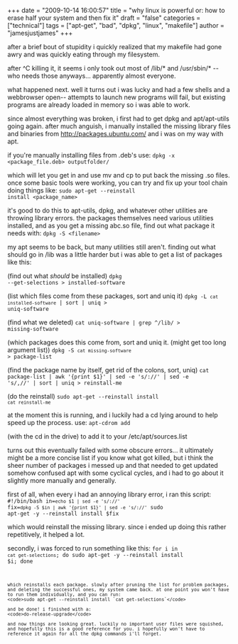 +++
date = "2009-10-14 16:00:57"
title = "why linux is powerful or: how to erase half your system and then fix it"
draft = "false"
categories = ["technical"]
tags = ["apt-get", "bad", "dpkg", "linux", "makefile"]
author = "jamesjustjames"
+++

after a brief bout of stupidity i quickly realized that my makefile had gone awry and was quickly eating through my filesystem.

after ^C killing it, it seems i only took out most of /lib/* and /usr/sbin/* -- who needs those anyways... apparently almost everyone.

what happened next. well it turns out i was lucky and had a few shells and a webbrowser open-- attempts to launch new programs will fail, but existing programs are already loaded in memory so i was able to work.

since almost everything was broken, i first had to get dpkg and apt/apt-utils going again. after much anguish, i manually installed the missing library files and binaries from <a href="http://packages.ubuntu.com/">http://packages.ubuntu.com/</a> and i was on my way with apt.

if you're manually installing files from .deb's use:
<code>dpkg -x &lt;package_file.deb&gt; outputfolder/</code>

which will let you get in and use mv and cp to put back the missing .so files.
once some basic tools were working, you can try and fix up your tool chain doing things like:
<code>sudo apt-get --reinstall install &lt;package_name&gt;</code>

it's good to do this to apt-utils, dpkg, and whatever other utilities are throwing library errors. the packages themselves need various utilities installed, and as you get a missing abc.so file, find out what package it needs with:
<code>dpkg -S &lt;filename&gt;</code>

my apt seems to be back, but many utilities still aren't. finding out what should go in /lib was a little harder but i was able to get a list of packages like this:

(find out what *should* be installed)
<code>dpkg --get-selections &gt; installed-software</code>

(list which files come from these packages, sort and uniq it)
<code>dpkg -L `cat installed-software` | sort | uniq &gt; uniq-software</code>

(find what we deleted)
<code>cat uniq-software | grep ^/lib/ &gt; missing-software</code>

(which packages does this come from, sort and uniq it. (might get too long argument list))
<code>dpkg -S `cat missing-software` &gt; package-list</code>

(find the package name by itself, get rid of the colons, sort, uniq)
<code>cat package-list | awk '{print $1}' | sed -e 's/://' | sed -e 's/,//' | sort | uniq &gt; reinstall-me</code>

(do the reinstall)
<code>sudo apt-get --reinstall install `cat reinstall-me`</code>

at the moment this is running, and i luckily had a cd lying around to help speed up the process. use:
<code>apt-cdrom add</code>

(with the cd in the drive) to add it to your /etc/apt/sources.list

turns out this eventually failed with some obscure errors... it ultimately might be a more concise list if you know what got killed, but i think the sheer number of packages i messed up and that needed to get updated somehow confused apt with some cyclical cycles, and i had to go about it slightly more manually and generally.

first of all, when every i had an annoying library error, i ran this script:
<code>#!/bin/bash
in=`echo $1 | sed -e 's/://'`
fix=`dpkg -S $in | awk '{print $1}' | sed -e 's/://'`
sudo apt-get -y --reinstall install $fix</code>

which would reinstall the missing library. since i ended up doing this rather repetitively, it helped a lot.

secondly, i was forced to run something like this:
<code>for i in `cat get-selections`; do
sudo apt-get -y --reinstall install $i;
done
```
which reinstalls each package. slowly after pruning the list for problem packages, and deleting the successful ones, my system came back. at one point you won't have to run them individually, and you can run:
<code>sudo apt-get --reinstall install `cat get-selections`</code>

and be done! i finished with a:
<code>do-release-upgrade</code>

and now things are looking great. luckily no important user files were squished, and hopefully this is a good reference for you. i hopefully won't have to reference it again for all the dpkg commands i'll forget.

